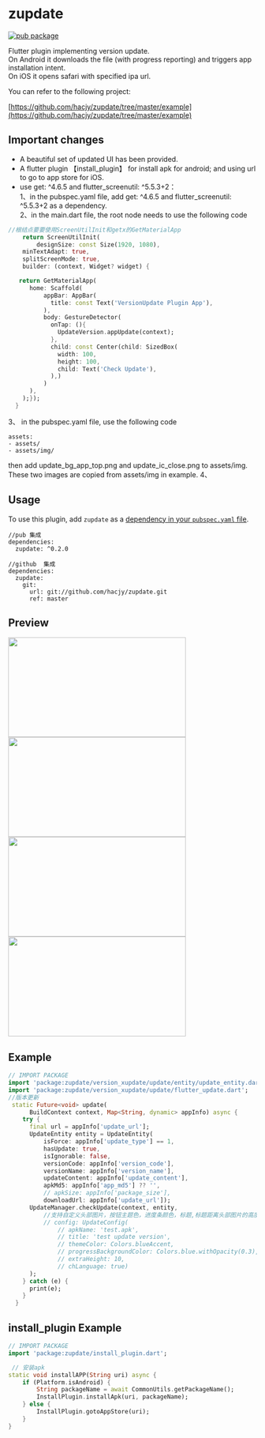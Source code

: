 # zupdate

[![pub package](https://img.shields.io/pub/v/zupdate.svg)](https://pub.dartlang.org/packages/zupdate)

Flutter plugin implementing version update.\
On Android it downloads the file (with progress reporting) and triggers app installation intent.\
On iOS it opens safari with specified ipa url.

You can refer to the following project:

[https://github.com/hacjy/zupdate/tree/master/example](https://github.com/hacjy/zupdate/tree/master/example)

## Important changes
* A beautiful set of updated UI has been provided.
* A flutter plugin 【install_plugin】 for install apk for android; and using url to go to app store for iOS.
* use get: ^4.6.5 and flutter_screenutil: ^5.5.3+2：\
1、in the pubspec.yaml file, add get: ^4.6.5 and flutter_screenutil: ^5.5.3+2 as a dependency.\
2、in the main.dart file, the root node needs to use the following code
``` dart
//根结点要要使用ScreenUtilInit和getx的GetMaterialApp
    return ScreenUtilInit(
        designSize: const Size(1920, 1080),
    minTextAdapt: true,
    splitScreenMode: true,
    builder: (context, Widget? widget) {

   return GetMaterialApp(
      home: Scaffold(
          appBar: AppBar(
            title: const Text('VersionUpdate Plugin App'),
          ),
          body: GestureDetector(
            onTap: (){
              UpdateVersion.appUpdate(context);
            },
            child: const Center(child: SizedBox(
              width: 100,
              height: 100,
              child: Text('Check Update'),
            ),)
          )
      ),
    );});
  }
```
3、 in the pubspec.yaml file, use the following code
```
assets:
- assets/
- assets/img/
```
then add update_bg_app_top.png and update_ic_close.png to assets/img. These two images are copied from assets/img in example.
4、

## Usage

To use this plugin, add `zupdate` as a [dependency in your `pubspec.yaml` file](https://flutter.io/platform-plugins/).
```
//pub 集成
dependencies:
  zupdate: ^0.2.0

//github  集成
dependencies:
  zupdate:
    git:
      url: git://github.com/hacjy/zupdate.git
      ref: master
```

## Preview

<img src="https://github.com/hacjy/zupdate/blob/master/example/assets/screenshot/Screenshot_20230424_111039_1.jpg" width="360" height="202"/> <img src="https://github.com/hacjy/zupdate/blob/master/example/assets/screenshot/Screenshot_20230424_111051_2.jpg" width="360" height="202"/>
<img src="https://github.com/hacjy/zupdate/blob/master/example/assets/screenshot/Screenshot_20230424_111203_3.jpg" width="360" height="202"/> <img src="https://github.com/hacjy/zupdate/blob/master/example/assets/screenshot/Screenshot_20230424_111236_retry.jpg" width="360" height="202"/>

## Example

``` dart
// IMPORT PACKAGE
import 'package:zupdate/version_xupdate/update/entity/update_entity.dart';
import 'package:zupdate/version_xupdate/update/flutter_update.dart';
//版本更新
 static Future<void> update(
      BuildContext context, Map<String, dynamic> appInfo) async {
    try {
      final url = appInfo['update_url'];
      UpdateEntity entity = UpdateEntity(
          isForce: appInfo['update_type'] == 1,
          hasUpdate: true,
          isIgnorable: false,
          versionCode: appInfo['version_code'],
          versionName: appInfo['version_name'],
          updateContent: appInfo['update_content'],
          apkMd5: appInfo['app_md5'] ?? '',
          // apkSize: appInfo['package_size'],
          downloadUrl: appInfo['update_url']);
      UpdateManager.checkUpdate(context, entity,
          //支持自定义头部图片，按钮主题色，进度条颜色，标题,标题距离头部图片的高度,apk文件名,是否显示中文文本
          // config: UpdateConfig(
              // apkName: 'test.apk',
              // title: 'test update version',
              // themeColor: Colors.blueAccent,
              // progressBackgroundColor: Colors.blue.withOpacity(0.3),
              // extraHeight: 10,
              // chLanguage: true)
      );
    } catch (e) {
      print(e);
    }
  }
```


## install_plugin Example

``` dart
// IMPORT PACKAGE
import 'package:zupdate/install_plugin.dart';

 // 安装apk
static void installAPP(String uri) async {
    if (Platform.isAndroid) {
        String packageName = await CommonUtils.getPackageName();
        InstallPlugin.installApk(uri, packageName);
    } else {
        InstallPlugin.gotoAppStore(uri);
    }
}
```

